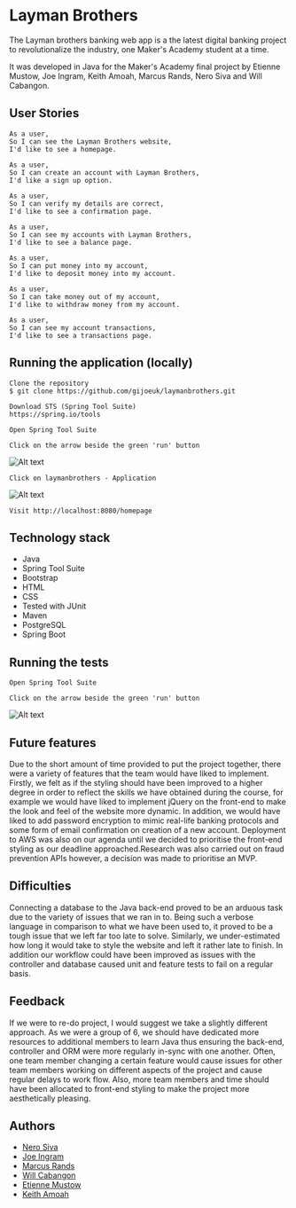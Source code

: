 # Layman Brothers

The Layman brothers banking web app is a the latest digital banking project to revolutionalize the industry, one Maker's Academy student at a time.

It was developed in Java for the Maker's Academy final project by Etienne Mustow, Joe Ingram, Keith Amoah, Marcus Rands, Nero Siva and Will Cabangon.

## User Stories
```
As a user,
So I can see the Layman Brothers website,
I'd like to see a homepage.
```

```
As a user,
So I can create an account with Layman Brothers,
I'd like a sign up option.
```

```
As a user,
So I can verify my details are correct,
I'd like to see a confirmation page.
```

```
As a user,
So I can see my accounts with Layman Brothers,
I'd like to see a balance page.
```

```
As a user,
So I can put money into my account,
I'd like to deposit money into my account.
```

```
As a user,
So I can take money out of my account,
I'd like to withdraw money from my account.
```

```
As a user,
So I can see my account transactions,
I'd like to see a transactions page.
```

## Running the application (locally)
```
Clone the repository
$ git clone https://github.com/gijoeuk/laymanbrothers.git
```

```
Download STS (Spring Tool Suite)
https://spring.io/tools
```

```
Open Spring Tool Suite
```

```
Click on the arrow beside the green 'run' button
```

![Alt text](/images/Button.png)

```
Click on laymanbrothers - Application
```

![Alt text](/images/Button2.png)

```
Visit http://localhost:8080/homepage
```

## Technology stack

- Java
- Spring Tool Suite
- Bootstrap
- HTML
- CSS
- Tested with JUnit
- Maven
- PostgreSQL
- Spring Boot

## Running the tests
```
Open Spring Tool Suite
```

```
Click on the arrow beside the green 'run' button
```


![Alt text](/images/Button3.png)

## Future features

Due to the short amount of time provided to put the project together, there were a variety of features that the team would have liked to implement. Firstly, we felt as if the styling should have been improved to a higher degree in order to reflect the skills we have obtained during the course, for example we would have liked to implement jQuery on the front-end to make the look and feel of the website more dynamic. In addition, we would have liked to add password encryption to mimic real-life banking protocols and some form of email confirmation on creation of a new account. Deployment to AWS was also on our agenda until we decided to prioritise the front-end styling as our deadline approached.Research was also carried out on fraud prevention APIs however, a decision was made to prioritise an MVP.

## Difficulties

Connecting a database to the Java back-end proved to be an arduous task due to the variety of issues that we ran in to. Being such a verbose language in comparison to what we have been used to, it proved to be a tough issue that we left far too late to solve. Similarly, we under-estimated how long it would take to style the website and left it rather late to finish. In addition our workflow could have been improved as issues with the controller and database caused unit and feature tests to fail on a  regular basis.

## Feedback

If we were to re-do project, I would suggest we take a slightly different approach. As we were a group of 6, we should have dedicated more resources to additional members to learn Java thus ensuring the back-end, controller and ORM were more regularly in-sync with one another. Often, one team member changing a certain feature would cause issues for other team members working on different aspects of the project and cause regular delays to work flow. Also, more team members and time should have been allocated to front-end styling to make the project more aesthetically pleasing.

## Authors

* [Nero Siva](https://github.com/neroshan12)
* [Joe Ingram](https://github.com/gijoeuk)
* [Marcus Rands](https://github.com/Marcus-UK)
* [Will Cabangon](https://github.com/wmcabangon)
* [Etienne Mustow](https://github.com/etiennemustow)
* [Keith Amoah](https://github.com/KKOA)
